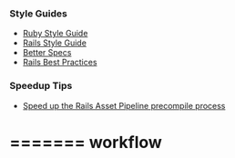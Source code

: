 ### Style Guides

* [Ruby Style Guide](https://github.com/bbatsov/ruby-style-guide)
* [Rails Style Guide](https://github.com/bbatsov/rails-style-guide)
* [Better Specs](http://betterspecs.org/)
* [Rails Best Practices](http://rails-bestpractices.com/)

### Speedup Tips

* [Speed up the Rails Asset Pipeline precompile process](http://stackoverflow.com/questions/11390447/how-can-you-speed-up-the-rails-asset-pipeline-precompile-process/11390454#11390454)



=======
workflow
========
